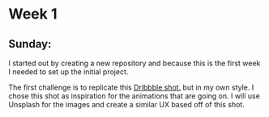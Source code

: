 # Week 1

## Sunday:

I started out by creating a new repository and because this is the first week I needed to set up the initial project. 

The first challenge is to replicate this [Dribbble shot.](https://dribbble.com/shots/4631487-Dia-Amarillo-Online-Store-Menu-Hover-Animation) but in my own style. I chose this shot as inspiration for the animations that are going on. I will use Unsplash for the images and create a similar UX based off of this shot. 